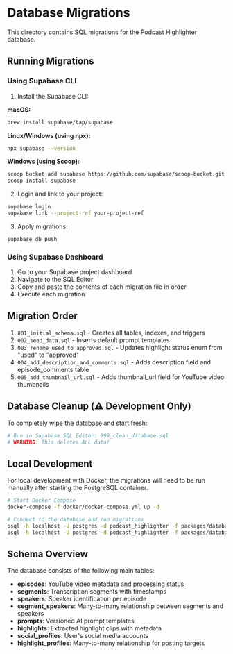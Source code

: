 # Database Migrations

This directory contains SQL migrations for the Podcast Highlighter database.

## Running Migrations

### Using Supabase CLI

1. Install the Supabase CLI:

**macOS:**
```bash
brew install supabase/tap/supabase
```

**Linux/Windows (using npx):**
```bash
npx supabase --version
```

**Windows (using Scoop):**
```bash
scoop bucket add supabase https://github.com/supabase/scoop-bucket.git
scoop install supabase
```

2. Login and link to your project:
```bash
supabase login
supabase link --project-ref your-project-ref
```

3. Apply migrations:
```bash
supabase db push
```

### Using Supabase Dashboard

1. Go to your Supabase project dashboard
2. Navigate to the SQL Editor
3. Copy and paste the contents of each migration file in order
4. Execute each migration

## Migration Order

1. `001_initial_schema.sql` - Creates all tables, indexes, and triggers
2. `002_seed_data.sql` - Inserts default prompt templates
3. `003_rename_used_to_approved.sql` - Updates highlight status enum from "used" to "approved"
4. `004_add_description_and_comments.sql` - Adds description field and episode_comments table
5. `005_add_thumbnail_url.sql` - Adds thumbnail_url field for YouTube video thumbnails

## Database Cleanup (⚠️ Development Only)

To completely wipe the database and start fresh:
```bash
# Run in Supabase SQL Editor: 999_clean_database.sql
# WARNING: This deletes ALL data!
```

## Local Development

For local development with Docker, the migrations will need to be run manually after starting the PostgreSQL container.

```bash
# Start Docker Compose
docker-compose -f docker/docker-compose.yml up -d

# Connect to the database and run migrations
psql -h localhost -U postgres -d podcast_highlighter -f packages/database/migrations/001_initial_schema.sql
psql -h localhost -U postgres -d podcast_highlighter -f packages/database/migrations/002_seed_data.sql
```

## Schema Overview

The database consists of the following main tables:

- **episodes**: YouTube video metadata and processing status
- **segments**: Transcription segments with timestamps
- **speakers**: Speaker identification per episode
- **segment_speakers**: Many-to-many relationship between segments and speakers
- **prompts**: Versioned AI prompt templates
- **highlights**: Extracted highlight clips with metadata
- **social_profiles**: User's social media accounts
- **highlight_profiles**: Many-to-many relationship for posting targets

